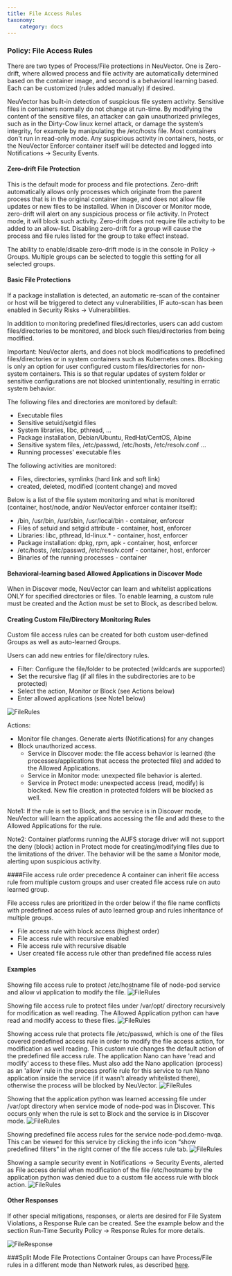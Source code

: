 ```yaml
---
title: File Access Rules
taxonomy:
    category: docs
---
```


### Policy: File Access Rules
There are two types of Process/File protections in NeuVector. One is Zero-drift, where allowed process and file activity are automatically determined based on the container image, and second is a behavioral learning based. Each can be customized (rules added manually) if desired.

NeuVector has built-in detection of suspicious file system activity. Sensitive files in containers normally do not change at run-time. By modifying the content of the sensitive files, an attacker can gain unauthorized privileges, such as in the Dirty-Cow linux kernel attack, or damage the system’s integrity, for example by manipulating the /etc/hosts file. Most containers don't run in read-only mode. Any suspicious activity in containers, hosts, or the NeuVector Enforcer container itself will be detected and logged into Notifications -> Security Events.

#### Zero-drift File Protection
This is the default mode for process and file protections. Zero-drift automatically allows only processes which originate from the parent process that is in the original container image, and does not allow file updates or new files to be installed. When in Discover or Monitor mode, zero-drift will alert on any suspicious process or file activity. In Protect mode, it will block such activity. Zero-drift does not require file activity to be added to an allow-list. Disabling zero-drift for a group will cause the process and file rules listed for the group to take effect instead.

The ability to enable/disable zero-drift mode is in the console in Policy -> Groups. Multiple groups can be selected to toggle this setting for all selected groups.

#### Basic File Protections
If a package installation is detected, an automatic re-scan of the container or host will be triggered to detect any vulnerabilities, IF auto-scan has been enabled in Security Risks -> Vulnerabilities.

In addition to monitoring predefined files/directories, users can add custom files/directories to be monitored, and block such files/directories from being modified.

Important: NeuVector alerts, and does not block modifications to predefined files/directories or in system containers such as Kubernetes ones. Blocking is only an option for user configured custom files/directories for non-system containers. This is so that regular updates of system folder or sensitive configurations are not blocked unintentionally, resulting in erratic system behavior.

The following files and directories are monitored by default:
+ Executable files
+ Sensitive setuid/setgid files
+ System libraries, libc, pthread, ...
+ Package installation, Debian/Ubuntu, RedHat/CentOS, Alpine
+ Sensitive system files, /etc/passwd, /etc/hosts, /etc/resolv.conf …
+ Running processes' executable files

The following activities are monitored:
+ Files, directories, symlinks (hard link and soft link)
+ created, deleted, modified (content change) and moved

Below is a list of the file system monitoring and what is monitored (container, host/node, and/or NeuVector enforcer container itself):

+ /bin, /usr/bin, /usr/sbin, /usr/local/bin - container, enforcer
+ Files of setuid and setgid attribute - container, host, enforcer
+ Libraries: libc, pthread, ld-linux.* - container, host, enforcer
+ Package installation: dpkg, rpm, apk - container, host, enforcer
+ /etc/hosts, /etc/passwd, /etc/resolv.conf - container, host, enforcer
+ Binaries of the running processes - container

#### Behavioral-learning based Allowed Applications in Discover Mode
When in Discover mode, NeuVector can learn and whitelist applications ONLY for specified directories or files. To enable learning, a custom rule must be created and the Action must be set to Block, as described below.

#### Creating Custom File/Directory Monitoring Rules
Custom file access rules can be created for both custom user-defined Groups as well as auto-learned Groups.

Users can add new entries for file/directory rules.
+ Filter: Configure the file/folder to be protected (wildcards are supported)
+ Set the recursive flag (if all files in the subdirectories are to be protected)
+ Select the action, Monitor or Block (see Actions below)
+ Enter allowed applications (see Note1 below)

![FileRules](/img/05.policy/07.filerules/file_rules.png)

Actions:
+ Monitor file changes. Generate alerts (Notifications) for any changes
+ Block unauthorized access.
    - Service in Discover mode: the file access behavior is learned (the processes/applications that access the protected file) and added to the Allowed Applications.
    - Service in Monitor mode: unexpected file behavior is alerted.
    - Service in Protect mode: unexpected access (read, modify) is blocked. New file creation in protected folders will be blocked as well.

Note1: If the rule is set to Block, and the service is in Discover mode, NeuVector will learn the applications accessing the file and add these to the Allowed Applications for the rule.

Note2:  Container platforms running the AUFS storage driver will not support the deny (block) action in Protect mode for creating/modifying files due to the limitations of the driver. The behavior will be the same a Monitor mode, alerting upon suspicious activity.

####File access rule order precedence
A container can inherit file access rule from multiple custom groups and user created file access rule on auto learned group.

File access rules are prioritized in the order below if the file name conflicts with predefined access rules of auto learned group and rules inheritance of multiple groups.
+ File access rule with block access (highest order)
+ File access rule with recursive enabled
+ File access rule with recursive disable
+ User created file access rule other than predefined file access rules


#### Examples
Showing file access rule to protect /etc/hostname file of node-pod service and allow vi application to modify the file.
![FileRules](/img/05.policy/07.filerules/example1.png)

Showing file access rule to protect files under /var/opt/ directory recursively for modification as well reading. The Allowed Application python can have read and modify access to these files.
![FileRules](/img/05.policy/07.filerules/example2.png)

Showing access rule that protects file /etc/passwd, which is one of the files covered predefined access rule in order to modify the file access action, for modification as well reading. This custom rule changes the default action of the predefined file access rule. The application Nano can have 'read and modify' access to these files. Must also add the Nano application (process) as an 'allow' rule in the process profile rule for this service to run Nano application inside the service (if it wasn't already whitelisted there), otherwise the process will be blocked by NeuVector.
![FileRules](/img/05.policy/07.filerules/example3.png)

Showing that the application python was learned accessing file under /var/opt directory when service mode of node-pod was in Discover. This occurs only when the rule is set to Block and the service is in Discover mode.
![FileRules](/img/05.policy/07.filerules/example4.png)

Showing predefined file access rules for the service node-pod.demo-nvqa. This can be viewed for this service by clicking the info icon “show predefined filters” in the right corner of the file access rule tab.
![FileRules](/img/05.policy/07.filerules/predefined.png)

Showing a sample security event in Notifications -> Security Events, alerted as File access denial when modification of the file /etc/hostname by the application python was denied due to a custom file access rule with block action.
![FileRules](/img/05.policy/07.filerules/securityevent.png)

#### Other Responses
If other special mitigations, responses, or alerts are desired for File System Violations, a Response Rule can be created. See the example below and the section Run-Time Security Policy -> Response Rules for more details.

![FileResponse](/img/05.policy/07.filerules/file-response1.png)

###Split Mode File Protections
Container Groups can have Process/File rules in a different mode than Network rules, as described [here](/policy/modes#split-policy-mode).


